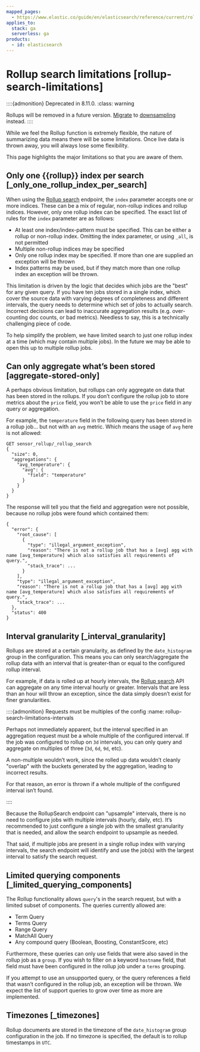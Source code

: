 ```yaml
---
mapped_pages:
  - https://www.elastic.co/guide/en/elasticsearch/reference/current/rollup-search-limitations.html
applies_to:
  stack: ga
  serverless: ga
products:
  - id: elasticsearch
---
```


# Rollup search limitations [rollup-search-limitations]

::::{admonition} Deprecated in 8.11.0.
:class: warning

Rollups will be removed in a future version. [Migrate](migrating-from-rollup-to-downsampling.md) to [downsampling](../../data-store/data-streams/downsampling-time-series-data-stream.md) instead.
::::


While we feel the Rollup function is extremely flexible, the nature of summarizing data means there will be some limitations. Once live data is thrown away, you will always lose some flexibility.

This page highlights the major limitations so that you are aware of them.


## Only one {{rollup}} index per search [_only_one_rollup_index_per_search] 

When using the [Rollup search](https://www.elastic.co/docs/api/doc/elasticsearch/operation/operation-rollup-rollup-search) endpoint, the `index` parameter accepts one or more indices. These can be a mix of regular, non-rollup indices and rollup indices. However, only one rollup index can be specified. The exact list of rules for the `index` parameter are as follows:

* At least one index/index-pattern must be specified. This can be either a rollup or non-rollup index. Omitting the index parameter, or using `_all`, is not permitted
* Multiple non-rollup indices may be specified
* Only one rollup index may be specified. If more than one are supplied an exception will be thrown
* Index patterns may be used, but if they match more than one rollup index an exception will be thrown.

This limitation is driven by the logic that decides which jobs are the "best" for any given query. If you have ten jobs stored in a single index, which cover the source data with varying degrees of completeness and different intervals, the query needs to determine which set of jobs to actually search. Incorrect decisions can lead to inaccurate aggregation results (e.g. over-counting doc counts, or bad metrics). Needless to say, this is a technically challenging piece of code.

To help simplify the problem, we have limited search to just one rollup index at a time (which may contain multiple jobs). In the future we may be able to open this up to multiple rollup jobs.


## Can only aggregate what’s been stored [aggregate-stored-only] 

A perhaps obvious limitation, but rollups can only aggregate on data that has been stored in the rollups. If you don’t configure the rollup job to store metrics about the `price` field, you won’t be able to use the `price` field in any query or aggregation.

For example, the `temperature` field in the following query has been stored in a rollup job…​ but not with an `avg` metric. Which means the usage of `avg` here is not allowed:

```console
GET sensor_rollup/_rollup_search
{
  "size": 0,
  "aggregations": {
    "avg_temperature": {
      "avg": {
        "field": "temperature"
      }
    }
  }
}
```

The response will tell you that the field and aggregation were not possible, because no rollup jobs were found which contained them:

```console-result
{
  "error": {
    "root_cause": [
      {
        "type": "illegal_argument_exception",
        "reason": "There is not a rollup job that has a [avg] agg with name [avg_temperature] which also satisfies all requirements of query.",
        "stack_trace": ...
      }
    ],
    "type": "illegal_argument_exception",
    "reason": "There is not a rollup job that has a [avg] agg with name [avg_temperature] which also satisfies all requirements of query.",
    "stack_trace": ...
  },
  "status": 400
}
```


## Interval granularity [_interval_granularity] 

Rollups are stored at a certain granularity, as defined by the `date_histogram` group in the configuration. This means you can only search/aggregate the rollup data with an interval that is greater-than or equal to the configured rollup interval.

For example, if data is rolled up at hourly intervals, the [Rollup search](https://www.elastic.co/docs/api/doc/elasticsearch/operation/operation-rollup-rollup-search) API can aggregate on any time interval hourly or greater. Intervals that are less than an hour will throw an exception, since the data simply doesn’t exist for finer granularities.

::::{admonition} Requests must be multiples of the config
:name: rollup-search-limitations-intervals

Perhaps not immediately apparent, but the interval specified in an aggregation request must be a whole multiple of the configured interval. If the job was configured to rollup on `3d` intervals, you can only query and aggregate on multiples of three (`3d`, `6d`, `9d`, etc).

A non-multiple wouldn’t work, since the rolled up data wouldn’t cleanly "overlap" with the buckets generated by the aggregation, leading to incorrect results.

For that reason, an error is thrown if a whole multiple of the configured interval isn’t found.

::::


Because the RollupSearch endpoint can "upsample" intervals, there is no need to configure jobs with multiple intervals (hourly, daily, etc). It’s recommended to just configure a single job with the smallest granularity that is needed, and allow the search endpoint to upsample as needed.

That said, if multiple jobs are present in a single rollup index with varying intervals, the search endpoint will identify and use the job(s) with the largest interval to satisfy the search request.


## Limited querying components [_limited_querying_components] 

The Rollup functionality allows `query`'s in the search request, but with a limited subset of components. The queries currently allowed are:

* Term Query
* Terms Query
* Range Query
* MatchAll Query
* Any compound query (Boolean, Boosting, ConstantScore, etc)

Furthermore, these queries can only use fields that were also saved in the rollup job as a `group`. If you wish to filter on a keyword `hostname` field, that field must have been configured in the rollup job under a `terms` grouping.

If you attempt to use an unsupported query, or the query references a field that wasn’t configured in the rollup job, an exception will be thrown. We expect the list of support queries to grow over time as more are implemented.


## Timezones [_timezones] 

Rollup documents are stored in the timezone of the `date_histogram` group configuration in the job. If no timezone is specified, the default is to rollup timestamps in `UTC`.

